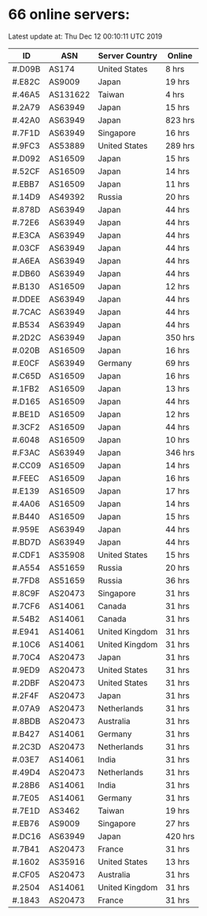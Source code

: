 # 66 online servers:

Latest update at: Thu Dec 12 00:10:11 UTC 2019

| ID | ASN | Server Country | Online |
| -- | --- | -------------- | ------ |
| #.D09B | AS174 | United States | 8 hrs |
| #.E82C | AS9009 | Japan | 19 hrs |
| #.46A5 | AS131622 | Taiwan | 4 hrs |
| #.2A79 | AS63949 | Japan | 15 hrs |
| #.42A0 | AS63949 | Japan | 823 hrs |
| #.7F1D | AS63949 | Singapore | 16 hrs |
| #.9FC3 | AS53889 | United States | 289 hrs |
| #.D092 | AS16509 | Japan | 15 hrs |
| #.52CF | AS16509 | Japan | 14 hrs |
| #.EBB7 | AS16509 | Japan | 11 hrs |
| #.14D9 | AS49392 | Russia | 20 hrs |
| #.878D | AS63949 | Japan | 44 hrs |
| #.72E6 | AS63949 | Japan | 44 hrs |
| #.E3CA | AS63949 | Japan | 44 hrs |
| #.03CF | AS63949 | Japan | 44 hrs |
| #.A6EA | AS63949 | Japan | 44 hrs |
| #.DB60 | AS63949 | Japan | 44 hrs |
| #.B130 | AS16509 | Japan | 12 hrs |
| #.DDEE | AS63949 | Japan | 44 hrs |
| #.7CAC | AS63949 | Japan | 44 hrs |
| #.B534 | AS63949 | Japan | 44 hrs |
| #.2D2C | AS63949 | Japan | 350 hrs |
| #.020B | AS16509 | Japan | 16 hrs |
| #.E0CF | AS63949 | Germany | 69 hrs |
| #.C65D | AS16509 | Japan | 16 hrs |
| #.1FB2 | AS16509 | Japan | 13 hrs |
| #.D165 | AS16509 | Japan | 44 hrs |
| #.BE1D | AS16509 | Japan | 12 hrs |
| #.3CF2 | AS16509 | Japan | 44 hrs |
| #.6048 | AS16509 | Japan | 10 hrs |
| #.F3AC | AS63949 | Japan | 346 hrs |
| #.CC09 | AS16509 | Japan | 14 hrs |
| #.FEEC | AS16509 | Japan | 16 hrs |
| #.E139 | AS16509 | Japan | 17 hrs |
| #.4A06 | AS16509 | Japan | 14 hrs |
| #.B440 | AS16509 | Japan | 15 hrs |
| #.959E | AS63949 | Japan | 44 hrs |
| #.BD7D | AS63949 | Japan | 44 hrs |
| #.CDF1 | AS35908 | United States | 15 hrs |
| #.A554 | AS51659 | Russia | 20 hrs |
| #.7FD8 | AS51659 | Russia | 36 hrs |
| #.8C9F | AS20473 | Singapore | 31 hrs |
| #.7CF6 | AS14061 | Canada | 31 hrs |
| #.54B2 | AS14061 | Canada | 31 hrs |
| #.E941 | AS14061 | United Kingdom | 31 hrs |
| #.10C6 | AS14061 | United Kingdom | 31 hrs |
| #.70C4 | AS20473 | Japan | 31 hrs |
| #.9ED9 | AS20473 | United States | 31 hrs |
| #.2DBF | AS20473 | United States | 31 hrs |
| #.2F4F | AS20473 | Japan | 31 hrs |
| #.07A9 | AS20473 | Netherlands | 31 hrs |
| #.8BDB | AS20473 | Australia | 31 hrs |
| #.B427 | AS14061 | Germany | 31 hrs |
| #.2C3D | AS20473 | Netherlands | 31 hrs |
| #.03E7 | AS14061 | India | 31 hrs |
| #.49D4 | AS20473 | Netherlands | 31 hrs |
| #.28B6 | AS14061 | India | 31 hrs |
| #.7E05 | AS14061 | Germany | 31 hrs |
| #.7E1D | AS3462 | Taiwan | 19 hrs |
| #.EB76 | AS9009 | Singapore | 27 hrs |
| #.DC16 | AS63949 | Japan | 420 hrs |
| #.7B41 | AS20473 | France | 31 hrs |
| #.1602 | AS35916 | United States | 13 hrs |
| #.CF05 | AS20473 | Australia | 31 hrs |
| #.2504 | AS14061 | United Kingdom | 31 hrs |
| #.1843 | AS20473 | France | 31 hrs |

